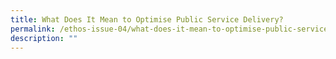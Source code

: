 ```yaml
---
title: What Does It Mean to Optimise Public Service Delivery?
permalink: /ethos-issue-04/what-does-it-mean-to-optimise-public-service-delivery/
description: ""
---
```

